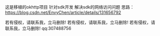 这是移植的okhttp项目
针对sdk开发
解决sdk的网络访问问题
思路：https://blog.csdn.net/EnvyChen/article/details/131656792

若有侵权，请联系我，立马删除!
若有侵权，请联系我，立马删除!
若有侵权，请联系我，立马删除!
qq:307488756
